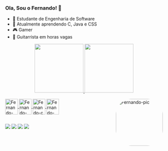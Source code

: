 ### Ola, Sou o Fernando! 👋

- 🔭 Estudante de Engenharia de Software
- 🌱 Atualmente aprendendo C, Java e CSS
- 🎮 Gamer
- 🎸 Guitarrista em horas vagas

<div align="center">
  <a href="https://github.com/fcarrascozzo">
  <img height="156em" src="https://github-readme-stats.vercel.app/api?username=fcarrascozzo&show_icons=true&theme=merko&include_all_commits=true&count_private=true"/>
  <img height="156em" src="https://github-readme-stats.vercel.app/api/top-langs/?username=fcarrascozzo&layout=compact&langs_count=7&theme=merko"/>
</div>

<div style="display: inline_block"><br>
  <img align="center" alt="Fernando-Java" height="50" width="40" src="https://cdn.jsdelivr.net/gh/devicons/devicon/icons/java/java-original-wordmark.svg" />
  <img align="center" alt="Fernando-php" height="50" width="40" src="https://cdn.jsdelivr.net/gh/devicons/devicon/icons/php/php-plain.svg" />
  <img align="center" alt="Fernando-c" height="50" width="40" src="https://cdn.jsdelivr.net/gh/devicons/devicon/icons/c/c-plain.svg" />
  <img align="center" alt="Fernando-css" height="50" width="40" src="https://cdn.jsdelivr.net/gh/devicons/devicon/icons/css3/css3-original.svg" />
  <img align="right" alt="Fernando-pic" height="150" style="border-radius:50px;" src="https://media.giphy.com/media/LLvqxmK3gOXLy/giphy.gif">
  </div> 
  
  ##
  
  <a href="https://www.facebook.com/fernando.diascarrascozzo/" target="_blank"><img src="https://img.shields.io/badge/Facebook-1877F2?style=for-the-badge&logo=facebook&logoColor=white" target="_blank"></a>
  <a href="https://www.instagram.com/fcarrascozzo/" target="_blank"><img src="https://img.shields.io/badge/-Instagram-%23E4405F?style=for-the-badge&logo=instagram&logoColor=white" target="_blank"></a>
 	<a href="https://steamcommunity.com/profiles/76561198141826854/" target="_blank"><img src="https://img.shields.io/badge/Steam-000000?style=for-the-badge&logo=steam&logoColor=white" target="_blank"></a>
 <a href="https://account.xbox.com/pt-BR/Profile?xr=mebarnav" target="_blank"><img src="https://img.shields.io/badge/Xbox-107C10?style=for-the-badge&logo=xbox&logoColor=white" target="_blank"></a>
